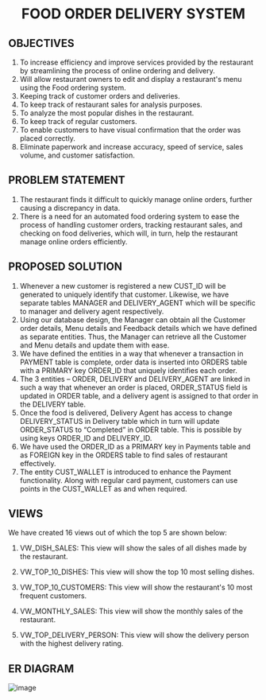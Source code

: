 # <p align = 'center'> FOOD ORDER DELIVERY SYSTEM </p>


## OBJECTIVES

1. To increase efficiency and improve services provided by the restaurant by streamlining the process of online ordering and delivery.
2. Will allow restaurant owners to edit and display a restaurant's menu using the Food ordering system.
3. Keeping track of customer orders and deliveries.
4. To keep track of restaurant sales for analysis purposes.
5. To analyze the most popular dishes in the restaurant.
6. To keep track of regular customers.
7. To enable customers to have visual confirmation that the order was placed correctly.
8. Eliminate paperwork and increase accuracy, speed of service, sales volume, and customer satisfaction.


## PROBLEM STATEMENT

1. The restaurant finds it difficult to quickly manage online orders, further causing a discrepancy in data.
2. There is a need for an automated food ordering system to ease the process of handling customer orders, tracking restaurant sales, and checking on food deliveries, which will, in turn, help the restaurant manage online orders efficiently.

## PROPOSED SOLUTION

1. Whenever a new customer is registered a new CUST_ID will be generated to uniquely identify that customer. Likewise, we have separate tables MANAGER and DELIVERY_AGENT which will be specific to manager and delivery agent respectively.
2. Using our database design, the Manager can obtain all the Customer order details, Menu details and Feedback details which we have defined as separate entities. Thus, the Manager can retrieve all the Customer and Menu details and update them with ease.
3. We have defined the entities in a way that whenever a transaction in PAYMENT table is complete, order data is inserted into ORDERS table with a PRIMARY key ORDER_ID that uniquely identifies each order.
4. The 3 entities – ORDER, DELIVERY and DELIVERY_AGENT are linked in such a way that whenever an order is placed, ORDER_STATUS field is updated in ORDER table, and a delivery agent is assigned to that order in the DELIVERY table.
5. Once the food is delivered, Delivery Agent has access to change DELIVERY_STATUS in Delivery table which in turn will update ORDER_STATUS to “Completed” in ORDER table. This is possible by using keys
ORDER_ID and DELIVERY_ID.
6. We have used the ORDER_ID as a PRIMARY key in Payments table and as FOREIGN key in the ORDERS
table to find sales of restaurant effectively.
7. The entity CUST_WALLET is introduced to enhance the Payment functionality. Along with regular card
payment, customers can use points in the CUST_WALLET as and when required.


## VIEWS

We have created 16 views out of which the top 5 are shown below:

1. VW_DISH_SALES:
This view will show the sales of all dishes made by the restaurant.

2. VW_TOP_10_DISHES:
This view will show the top 10 most selling dishes.

3. VW_TOP_10_CUSTOMERS:
This view will show the restaurant's 10 most frequent customers.

4. VW_MONTHLY_SALES:
This view will show the monthly sales of the restaurant.

5. VW_TOP_DELIVERY_PERSON:
This view will show the delivery person with the highest delivery rating.


## ER DIAGRAM

![image](https://i.imgur.com/WH6GLRd.png)